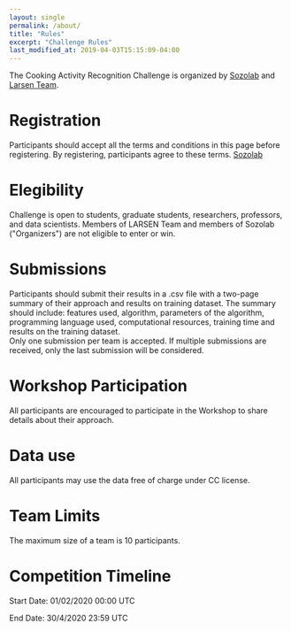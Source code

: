 ```yaml
---
layout: single
permalink: /about/
title: "Rules"
excerpt: "Challenge Rules"
last_modified_at: 2019-04-03T15:15:09-04:00
---
```

The Cooking Activity Recognition Challenge is organized by [Sozolab](http://sozolab.jp/) and [Larsen Team](https://team.inria.fr/larsen/).


# Registration
Participants should accept all the terms and conditions in this page before registering.
By registering, participants agree to these terms.
[Sozolab](http://sozolab.jp/)

# Elegibility
Challenge is open to students, graduate students, researchers, professors, and data scientists. Members of LARSEN Team and members of Sozolab ("Organizers") are not eligible to enter or win.


# Submissions
Participants should submit their results in a .csv file with a two-page summary of their approach and results on training dataset. The summary should include: features used, algorithm, parameters of the algorithm, programming language used, computational resources, training time and results on the training dataset.  
Only one submission per team is accepted. If multiple submissions are received, only the last submission will be considered.

# Workshop Participation
All participants are encouraged to participate in the Workshop to share details about their approach.  

# Data use
All participants may use the data free of charge under CC license.

# Team Limits
The  maximum size of a team is 10 participants.

# Competition Timeline
Start Date: 01/02/2020 00:00 UTC

End Date: 30/4/2020 23:59 UTC
